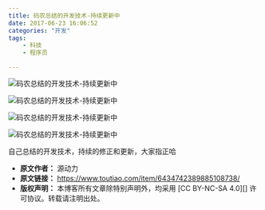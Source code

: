 ```yaml
---
title: 码农总结的开发技术-持续更新中
date: 2017-06-23 16:06:52
categories: "开发"
tags:
	- 科技
	- 程序员

---
```


![码农总结的开发技术-持续更新中][-]

![码农总结的开发技术-持续更新中][- 1]

![码农总结的开发技术-持续更新中][- 2]

![码农总结的开发技术-持续更新中][- 3]

自己总结的开发技术，持续的修正和更新，大家指正哈  



[-]: /pro/os/crawler/ARJY-BAIA-QM2U.jpg
[- 1]: /pro/os/crawler/26FR-R3AU-VJ6V.jpg
[- 2]: /pro/os/crawler/IFAF-NIEB-RJYN.jpg
[- 3]: /pro/os/crawler/BM7R-FZVB-ZQR3.jpg
 *  **原文作者：** 源动力
 *  **原文链接：** https://www.toutiao.com/item/6434742389885108738/
 *  **版权声明：** 本博客所有文章除特别声明外，均采用 [CC BY-NC-SA 4.0][] 许可协议。转载请注明出处。